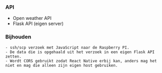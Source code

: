 ### API
- Open weather API
- Flask API (eigen server)

### Bijhouden

    - ssh/scp verzoek met JavaScript naar de Raspberry PI.
    - De data die is opgehaald uit het verzoek in een eigen Flask API zetten. 
    - Wordt CORS gebruikt zodat React Native erbij kan, anders mag het niet en mag die alleen zijn eigen host gebruiken.

    